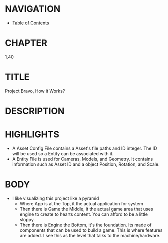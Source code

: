 # NAVIGATION
- [Table of Contents](..\Table_of_Contents.md)

# CHAPTER
1.40


# TITLE
Project Bravo, How it Works?


# DESCRIPTION



# HIGHLIGHTS
- A Asset Config File contains a Asset's file paths and ID integer. The ID will be used so a Entity can be associated with it.
- A Entity File is used for Cameras, Models, and Geometry. It contains information such as Asset ID and a object Position, Rotation, and Scale.


# BODY
- I like visualizing this project like a pyramid
    - Where App is at the Top, it the actual application for system
    - Then there is Game the Middle, it the actual game area that uses engine to create to hearts content. You can afford to be a little sloppy.
    - Then there is Engine the Bottom, it's the foundation. Its made of components that can be used to build a game. This is where features are added. I see this as the level that talks to the machine/hardware.